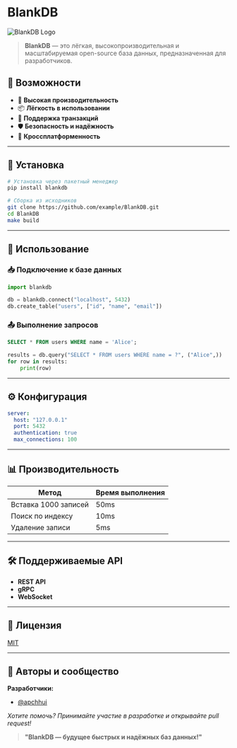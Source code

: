 # BlankDB

![BlankDB Logo](https://example.com/logo.png)

> **BlankDB** — это лёгкая, высокопроизводительная и масштабируемая open-source база данных, предназначенная для разработчиков.

## 📌 Возможности

- 🚀 **Высокая производительность**  
- 📦 **Лёгкость в использовании**  
- 🔄 **Поддержка транзакций**  
- 🛡 **Безопасность и надёжность**  
- 📡 **Кроссплатформенность**  

---

## 📜 Установка

```sh
# Установка через пакетный менеджер
pip install blankdb

# Сборка из исходников
git clone https://github.com/example/BlankDB.git
cd BlankDB
make build
```

---

## 🎯 Использование

### 📥 Подключение к базе данных

```python
import blankdb

db = blankdb.connect("localhost", 5432)
db.create_table("users", ["id", "name", "email"])
```

### 📤 Выполнение запросов

```sql
SELECT * FROM users WHERE name = 'Alice';
```

```python
results = db.query("SELECT * FROM users WHERE name = ?", ("Alice",))
for row in results:
    print(row)
```

---

## ⚙️ Конфигурация

```yaml
server:
  host: "127.0.0.1"
  port: 5432
  authentication: true
  max_connections: 100
```

---

## 📊 Производительность

| Метод        | Время выполнения |
|-------------|----------------|
| Вставка 1000 записей | 50ms |
| Поиск по индексу | 10ms |
| Удаление записи | 5ms |

---

## 🛠 Поддерживаемые API

- **REST API**
- **gRPC**
- **WebSocket**

---

## 📝 Лицензия

[MIT](LICENSE)

---

## 👥 Авторы и сообщество

**Разработчики:**
- [@apchhui](https://github.com/BaIbes)

_Хотите помочь? Принимайте участие в разработке и открывайте pull request!_

> **"BlankDB — будущее быстрых и надёжных баз данных!"**

